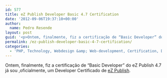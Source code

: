 ```yaml
---
id: 577
title: eZ Publish Developer Basic 4.7 Certification
date: '2012-09-06T19:37:10+00:00'
author: 
  name: Pedro Resende
layout: post
guid: '<p>Ontem, finalmente, fiz a certificação de “Basic Developer” do eZ Publish 4.7 já sou ,oficialmente, um Developer Certificado de <a href="http://ez.no/" title="eZ Publish" target="_blank">eZ Publish</a>.</p>'
permalink: /ez-publish-developer-basic-4-7-certification/
categories:
  - 'PHP, Technology, Webdesign &amp; Web-development, Certification, Developer, ez, ez.no, ezpublish, Oficial, Publish, linux, Software, eZ Publish'
---
```

Ontem, finalmente, fiz a certificação de “Basic Developer” do eZ Publish 4.7 já sou ,oficialmente, um Developer Certificado de <a href="http://ez.no/" title="eZ Publish" target="_blank">eZ Publish</a>.